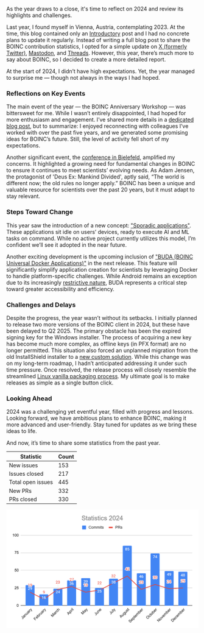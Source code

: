 As the year draws to a close, it's time to reflect on 2024 and review its highlights and challenges.

Last year, I found myself in Vienna, Austria, contemplating 2023. At the time, this blog contained only an [Introductory](2023.10.14.html) post and I had no concrete plans to update it regularly. Instead of writing a full blog post to share the BOINC contribution statistics, I opted for a simple update on [X (formerly Twitter)](https://x.com/AenVampire/status/1741402297635139775), [Mastodon](https://fosstodon.org/@AenBleidd/111674500139386818), and [Threads](https://www.threads.net/@aenbleidd/post/C1g4EmdIZ_9?xmt=AQGzilvFHzRS1KoefT5ZYwSxJoAxT5i11mQvxELkWLyisQ). However, this year, there’s much more to say about BOINC, so I decided to create a more detailed report.

At the start of 2024, I didn’t have high expectations. Yet, the year managed to surprise me — though not always in the ways I had hoped.

### Reflections on Key Events

The main event of the year — the BOINC Anniversary Workshop — was bittersweet for me. While I wasn’t entirely disappointed, I had hoped for more enthusiasm and engagement. I’ve shared more details in a [dedicated blog post](2024.10.13.html), but to summarize: I enjoyed reconnecting with colleagues I’ve worked with over the past five years, and we generated some promising ideas for BOINC’s future. Still, the level of activity fell short of my expectations.

Another significant event, the [conference in Bielefeld](2024.11.02.html), amplified my concerns. It highlighted a growing need for fundamental changes in BOINC to ensure it continues to meet scientists’ evolving needs. As Adam Jensen, the protagonist of 'Deus Ex: Mankind Divided', aptly said, “The world is different now; the old rules no longer apply.” BOINC has been a unique and valuable resource for scientists over the past 20 years, but it must adapt to stay relevant.

### Steps Toward Change

This year saw the introduction of a new concept: ["Sporadic applications"](2024.03.18.html). These applications sit idle on users’ devices, ready to execute AI and ML tasks on command. While no active project currently utilizes this model, I’m confident we’ll see it adopted in the near future.

Another exciting development is the upcoming inclusion of ["BUDA (BOINC Universal Docker Applications)"](2024.12.01.html) in the next release. This feature will significantly simplify application creation for scientists by leveraging Docker to handle platform-specific challenges. While Android remains an exception due to its increasingly [restrictive nature](2024.03.16.html), BUDA represents a critical step toward greater accessibility and efficiency.

### Challenges and Delays

Despite the progress, the year wasn’t without its setbacks. I initially planned to release two more versions of the BOINC client in 2024, but these have been delayed to Q2 2025. The primary obstacle has been the expired signing key for the Windows installer. The process of acquiring a new key has become much more complex, as offline keys (in PFX format) are no longer permitted. This situation also forced an unplanned migration from the old InstallShield installer to a [new custom solution](2024.12.01.html). While this change was on my long-term roadmap, I hadn’t anticipated addressing it under such time pressure. Once resolved, the release process will closely resemble the streamlined [Linux vanilla packaging process](2024.02.28.html). My ultimate goal is to make releases as simple as a single button click.

### Looking Ahead

2024 was a challenging yet eventful year, filled with progress and lessons. Looking forward, we have ambitious plans to enhance BOINC, making it more advanced and user-friendly. Stay tuned for updates as we bring these ideas to life.

And now, it’s time to share some statistics from the past year.

<table>
<thead><tr><th>Statistic</th><th>Count</th></tr></thead>
<tbody>
<tr><td>New issues</td><td>153</td></tr>
<tr><td>Issues closed</td><td>217</td></tr>
<tr><td>Total open issues</td><td>445</td></tr>
<tr><td>New PRs</td><td>332</td></tr>
<tr><td>PRs closed</td><td>330</td></tr>
</tbody>
</table>

<p align="center">
  <img src="images/2025.01.01.png" alt="BOINC commits and PRs statistics"/>
</p>
